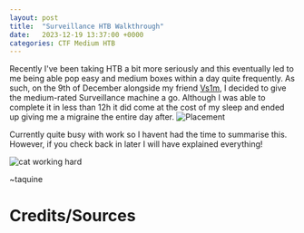 ```yaml
---
layout: post
title:  "Surveillance HTB Walkthrough"
date:   2023-12-19 13:37:00 +0000
categories: CTF Medium HTB
---
```


Recently I've been taking HTB a bit more seriously and this eventually led to me being able pop easy and medium boxes within a day quite frequently. As such, on the 9th of December alongside my friend [Vs1m](https://vsim.xyz/), I decided to give the medium-rated Surveillance machine a go. Although I was able to complete it in less than 12h it did come at the cost of my sleep and ended up giving me a migraine the entire day after.
![Placement](https://i.imgur.com/EPs3njo.png)

Currently quite busy with work so I havent had the time to summarise this. However, if you check back in later I will have explained everything!

![cat working hard](https://64.media.tumblr.com/7a2d701ba2e421cf08ab15ab72c11b77/tumblr_nuryp6vbb11uyd39io1_250.gifv)

~taquine


# Credits/Sources